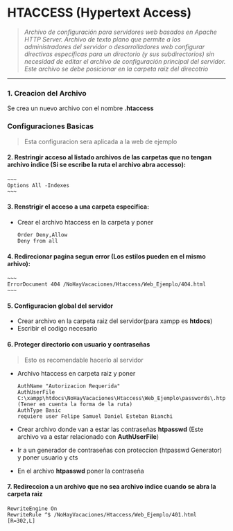 # HTACCESS (Hypertext Access)

> *Archivo de configuración para servidores web basados en Apache HTTP Server. Archivo de texto plano que permite a los administradores del servidor o desarrolladores web configurar directivas específicas para un directorio (y sus subdirectorios) sin necesidad de editar el archivo de configuración principal del servidor. Este archivo se debe posicionar en la carpeta raiz del direcotrio*

---

### 1. Creacion del Archivo
Se crea un nuevo archivo con el nombre **.htaccess**

### Configuraciones Basicas

> Esta configuracion sera aplicada a la web de ejemplo

#### 2. Restringir acceso al listado archivos de las carpetas que no tengan archivo indice (Si se escribe la ruta el archivo abra accesso):
    ~~~
    Options All -Indexes
    ~~~

#### 3. Renstrigir el acceso a una carpeta especifica:
* Crear el archivo htaccess en la carpeta y poner
    ~~~
    Order Deny,Allow
    Deny from all
    ~~~

#### 4. Redirecionar pagina segun error (Los estilos pueden en el mismo arhivo):
    ~~~
    ErrorDocument 404 /NoHayVacaciones/Htaccess/Web_Ejemplo/404.html
    ~~~

#### 5. Configuracion global del servidor
* Crear archivo en la carpeta raiz del servidor(para xampp es **htdocs**)
* Escribir el codigo necesario

#### 6. Proteger directorio con usuario y contraseñas

> Esto es recomendable hacerlo al servidor 

* Archivo htaccess en carpeta raiz y poner
    ~~~
    AuthName "Autorizacion Requerida"
    AuthUserFile C:\xampp\htdocs\NoHayVacaciones\Htaccess\Web_Ejemplo\passwords\.htpasswd (Tener en cuenta la forma de la ruta)
    AuthType Basic
    requiere user Felipe Samuel Daniel Esteban Bianchi
    ~~~

* Crear archivo donde van a estar las contraseñas **htpasswd** (Este archivo va a estar relacionado con **AuthUserFile**)

* Ir a un generador de contraseñas con proteccion (htpasswd Generator) y poner usuario y cts

* En el archivo **htpasswd** poner la contraseña

#### 7. Redireccion a un archivo que no sea archivo indice cuando se abra la carpeta raiz
~~~
RewriteEngine On
RewriteRule ^$ /NoHayVacaciones/Htaccess/Web_Ejemplo/401.html [R=302,L]
~~~